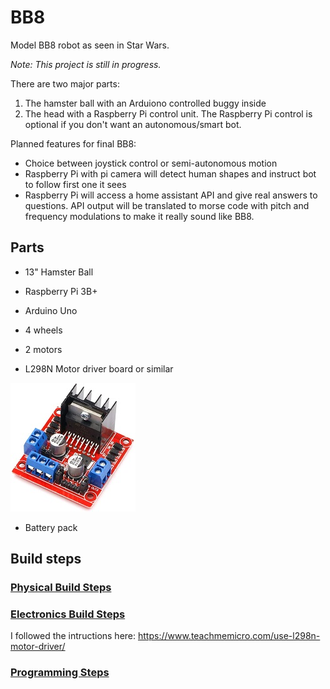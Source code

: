 # BB8
Model BB8 robot as seen in Star Wars. 

_Note: This project is still in progress._

There are two major parts:
1) The hamster ball with an Arduiono controlled buggy inside
2) The head with a Raspberry Pi control unit. The Raspberry Pi control is optional if you don't want an autonomous/smart bot.

Planned features for final BB8:
* Choice between joystick control or semi-autonomous motion
* Raspberry Pi with pi camera will detect human shapes and instruct bot to follow first one it sees
* Raspberry Pi will access a home assistant API and give real answers to questions. API output will be translated to morse code with pitch and frequency modulations to make it really sound like BB8.

## Parts

* 13" Hamster Ball

* Raspberry Pi 3B+

* Arduino Uno

* 4 wheels

* 2 motors

* L298N Motor driver board or similar
<img src = "images/L298N_board.jpg" width = 200>

* Battery pack


## Build steps

### [Physical Build Steps]()

### [Electronics Build Steps]()
I followed the intructions here: https://www.teachmemicro.com/use-l298n-motor-driver/

### [Programming Steps]()
